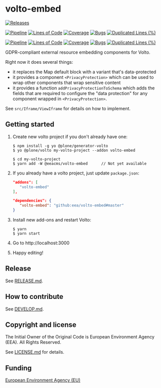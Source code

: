 # volto-embed

[![Releases](https://img.shields.io/github/v/release/eea/volto-embed)](https://github.com/eea/volto-embed/releases)

[![Pipeline](https://ci.eionet.europa.eu/buildStatus/icon?job=volto-addons%2Fvolto-embed%2Fmaster&subject=master)](https://ci.eionet.europa.eu/view/Github/job/volto-addons/job/volto-embed/job/master/display/redirect)
[![Lines of Code](https://sonarqube.eea.europa.eu/api/project_badges/measure?project=volto-embed-master&metric=ncloc)](https://sonarqube.eea.europa.eu/dashboard?id=volto-embed-master)
[![Coverage](https://sonarqube.eea.europa.eu/api/project_badges/measure?project=volto-embed-master&metric=coverage)](https://sonarqube.eea.europa.eu/dashboard?id=volto-embed-master)
[![Bugs](https://sonarqube.eea.europa.eu/api/project_badges/measure?project=volto-embed-master&metric=bugs)](https://sonarqube.eea.europa.eu/dashboard?id=volto-embed-master)
[![Duplicated Lines (%)](https://sonarqube.eea.europa.eu/api/project_badges/measure?project=volto-embed-master&metric=duplicated_lines_density)](https://sonarqube.eea.europa.eu/dashboard?id=volto-embed-master)

[![Pipeline](https://ci.eionet.europa.eu/buildStatus/icon?job=volto-addons%2Fvolto-embed%2Fdevelop&subject=develop)](https://ci.eionet.europa.eu/view/Github/job/volto-addons/job/volto-embed/job/develop/display/redirect)
[![Lines of Code](https://sonarqube.eea.europa.eu/api/project_badges/measure?project=volto-embed-develop&metric=ncloc)](https://sonarqube.eea.europa.eu/dashboard?id=volto-embed-develop)
[![Coverage](https://sonarqube.eea.europa.eu/api/project_badges/measure?project=volto-embed-develop&metric=coverage)](https://sonarqube.eea.europa.eu/dashboard?id=volto-embed-develop)
[![Bugs](https://sonarqube.eea.europa.eu/api/project_badges/measure?project=volto-embed-develop&metric=bugs)](https://sonarqube.eea.europa.eu/dashboard?id=volto-embed-develop)
[![Duplicated Lines (%)](https://sonarqube.eea.europa.eu/api/project_badges/measure?project=volto-embed-develop&metric=duplicated_lines_density)](https://sonarqube.eea.europa.eu/dashboard?id=volto-embed-develop)

GDPR-compliant external resource embedding components for Volto.

Right now it does several things:

- it replaces the Map default block with a variant that's data-protected
- it provides a component `<PrivacyProtection>` which can be used to wrap other
  components that wrap sensitive content
- it provides a function `addPrivacyProtectionToSchema` which adds the fields
  that are required to configure the "data protection" for any component
  wrapped in `<PrivacyProtection>`.

See `src/Iframe/ViewIframe` for details on how to implement.

## Getting started

1. Create new volto project if you don't already have one:

   ```
   $ npm install -g yo @plone/generator-volto
   $ yo @plone/volto my-volto-project --addon volto-embed

   $ cd my-volto-project
   $ yarn add -W @eeacms/volto-embed      // Not yet available
   ```

1. If you already have a volto project, just update `package.json`:

   ```JSON
   "addons": [
      "volto-embed"
   ],

   "dependencies": {
      "volto-embed": "github:eea/volto-embed#master"
   }
   ```

1. Install new add-ons and restart Volto:

   ```
   $ yarn
   $ yarn start
   ```

1. Go to http://localhost:3000

1. Happy editing!

## Release

See [RELEASE.md](https://github.com/eea/volto-addon-template/blob/master/RELEASE.md).

## How to contribute

See [DEVELOP.md](https://github.com/eea/volto-embed/blob/master/DEVELOP.md).

## Copyright and license

The Initial Owner of the Original Code is European Environment Agency (EEA).
All Rights Reserved.

See [LICENSE.md](https://github.com/eea/volto-embed/blob/master/LICENSE.md) for details.

## Funding

[European Environment Agency (EU)](http://eea.europa.eu)
